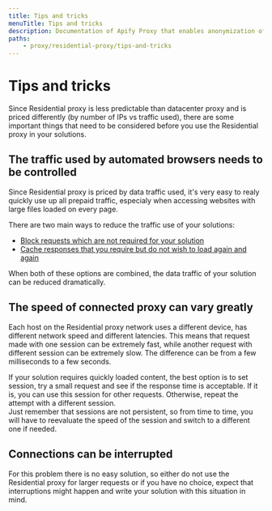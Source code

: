 ```yaml
---
title: Tips and tricks
menuTitle: Tips and tricks
description: Documentation of Apify Proxy that enables anonymization of access to websites and IP rotation.
paths:
    - proxy/residential-proxy/tips-and-tricks
---
```


# [](#tips-and-tricks)Tips and tricks

Since Residential proxy is less predictable than datacenter proxy and is priced differently (by number of IPs vs traffic used), there are some important things that need to be considered before you use the Residential proxy in your solutions.

## The traffic used by automated browsers needs to be controlled

Since Residential proxy is priced by data traffic used, it's very easy to realy quickly use up all prepaid traffic, especialy when accessing websites with large files loaded on every page.

There are two main ways to reduce the traffic use of your solutions:

*   [Block requests which are not required for your solution](https://help.apify.com/en/articles/2423246-block-requests-in-puppeteer)
*   [Cache responses that you require but do not wish to load again and again](https://help.apify.com/en/articles/2424032-cache-responses-in-puppeteerr)

When both of these options are combined, the data traffic of your solution can be reduced dramatically.

## The speed of connected proxy can vary greatly

Each host on the Residential proxy network uses a different device, has different network speed and different latencies. This means that request made with one session can be extremely fast, while another request with different session can be extremely slow. The difference can be from a few milliseconds to a few seconds.

If your solution requires quickly loaded content, the best option is to set session, try a small request and see if the response time is acceptable. If it is, you can use this session for other requests. Otherwise, repeat the attempt with a different session.  
Just remember that sessions are not persistent, so from time to time, you will have to reevaluate the speed of the session and switch to a different one if needed.

## Connections can be interrupted

For this problem there is no easy solution, so either do not use the Residential proxy for larger requests or if you have no choice, expect that interruptions might happen and write your solution with this situation in mind.


